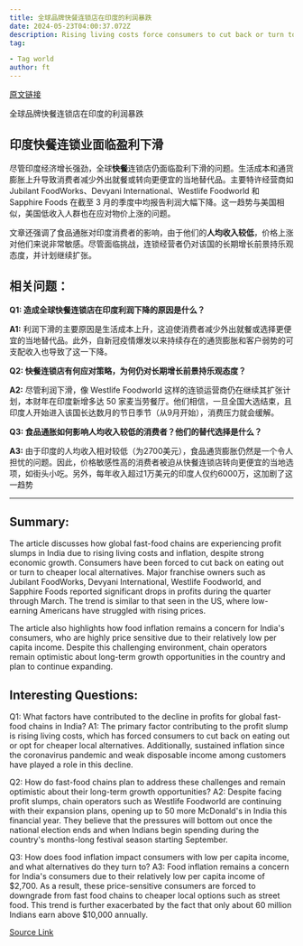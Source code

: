 ```yaml
---
title: 全球品牌快餐连锁店在印度的利润暴跌
date: 2024-05-23T04:00:37.072Z
description: Rising living costs force consumers to cut back or turn to cheaper local alternatives despite strong economic growth
tag: 

- Tag world
author: ft
---
```


[原文链接](https://ft.com/content/79125b87-aee7-4dff-b941-8ed853ca218c)

全球品牌快餐连锁店在印度的利润暴跌

## **印度快餐连锁业面临盈利下滑**

尽管印度经济增长强劲，全球**快餐**连锁店仍面临盈利下滑的问题。生活成本和通货膨胀上升导致消费者减少外出就餐或转向更便宜的当地替代品。主要特许经营商如 Jubilant FoodWorks、Devyani International、Westlife Foodworld 和 Sapphire Foods 在截至 3 月的季度中均报告利润大幅下降。这一趋势与美国相似，美国低收入人群也在应对物价上涨的问题。

文章还强调了食品通胀对印度消费者的影响，由于他们的**人均收入较低**，价格上涨对他们来说非常敏感。尽管面临挑战，连锁经营者仍对该国的长期增长前景持乐观态度，并计划继续扩张。

## 相关问题： 

**Q1: 造成全球快餐连锁店在印度利润下降的原因是什么？**

**A1:** 利润下滑的主要原因是生活成本上升，这迫使消费者减少外出就餐或选择更便宜的当地替代品。此外，自新冠疫情爆发以来持续存在的通货膨胀和客户弱势的可支配收入也导致了这一下降。

**Q2: 快餐连锁店有何应对策略，为何仍对长期增长前景持乐观态度？** 

**A2:** 尽管利润下滑，像 Westlife Foodworld 这样的连锁运营商仍在继续其扩张计划，本财年在印度新增多达 50 家麦当劳餐厅。他们相信，一旦全国大选结束，且印度人开始进入该国长达数月的节日季节（从9月开始），消费压力就会缓解。

**Q3: 食品通胀如何影响人均收入较低的消费者？他们的替代选择是什么？** 

**A3:** 由于印度的人均收入相对较低（为2700美元），食品通货膨胀仍然是一个令人担忧的问题。因此，价格敏感性高的消费者被迫从快餐连锁店转向更便宜的当地选项，如街头小吃。另外，每年收入超过1万美元的印度人仅约6000万，这加剧了这一趋势

---

## Summary:
The article discusses how global fast-food chains are experiencing profit slumps in India due to rising living costs and inflation, despite strong economic growth. Consumers have been forced to cut back on eating out or turn to cheaper local alternatives. Major franchise owners such as Jubilant FoodWorks, Devyani International, Westlife Foodworld, and Sapphire Foods reported significant drops in profits during the quarter through March. The trend is similar to that seen in the US, where low-earning Americans have struggled with rising prices.

The article also highlights how food inflation remains a concern for India's consumers, who are highly price sensitive due to their relatively low per capita income. Despite this challenging environment, chain operators remain optimistic about long-term growth opportunities in the country and plan to continue expanding.

## Interesting Questions:
Q1: What factors have contributed to the decline in profits for global fast-food chains in India?
A1: The primary factor contributing to the profit slump is rising living costs, which has forced consumers to cut back on eating out or opt for cheaper local alternatives. Additionally, sustained inflation since the coronavirus pandemic and weak disposable income among customers have played a role in this decline.

Q2: How do fast-food chains plan to address these challenges and remain optimistic about their long-term growth opportunities?
A2: Despite facing profit slumps, chain operators such as Westlife Foodworld are continuing with their expansion plans, opening up to 50 more McDonald's in India this financial year. They believe that the pressures will bottom out once the national election ends and when Indians begin spending during the country's months-long festival season starting September.

Q3: How does food inflation impact consumers with low per capita income, and what alternatives do they turn to?
A3: Food inflation remains a concern for India's consumers due to their relatively low per capita income of $2,700. As a result, these price-sensitive consumers are forced to downgrade from fast food chains to cheaper local options such as street food. This trend is further exacerbated by the fact that only about 60 million Indians earn above $10,000 annually.

[Source Link](https://ft.com/content/79125b87-aee7-4dff-b941-8ed853ca218c)

